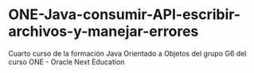 # ONE-Java-consumir-API-escribir-archivos-y-manejar-errores
Cuarto curso de la formación Java Orientado a Objetos del grupo G6 del curso ONE - Oracle Next Education
